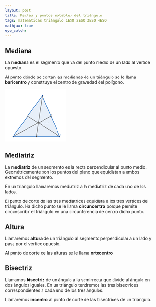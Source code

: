 ```yaml
---
layout: post
title: Rectas y puntos notables del triángulo
tags: matematicas triángulo 1ESO 2ESO 3ESO 4ESO
mathjax: true
eye_catch: 
---
```


Mediana
-------

La **mediana** es el segmento que va del punto medio de un lado al
vértice opuesto.

Al punto dónde se cortan las medianas de un triángulo se le llama
**baricentro** y constituye el centro de gravedad del polígono.



<img src="/assets/img/baricentro.png" width="40%">

Mediatriz
---------

La **mediatriz** de un segmento es la recta perpendicular al punto
medio. Geométricamente son los puntos del plano que equidistan a ambos
extremos del segmento.

En un triángulo llamaremos mediatriz a la mediatriz de cada uno de los
lados.

El punto de corte de las tres mediatrices equidista a los tres vértices
del triángulo. Ha dicho punto se le llama **circuncentro** porque
permite circunscribir el triángulo en una circunferencia de centro dicho
punto.

Altura
------

Llamaremos **altura** de un triángulo al segmento perpendicular a un
lado y pasa por el vértice opuesto.

Al punto de corte de las alturas se le llama **ortocentro**.

Bisectriz
---------

Llamamos **bisectriz** de un ángulo a la semirrecta que divide al ángulo
en dos ángulos iguales. En un triángulo tendremos las tres bisectrices
correspondientes a cada uno de los tres ángulos.

Llamaremos **incentro** al punto de corte de las bisectrices de un
triángulo.
